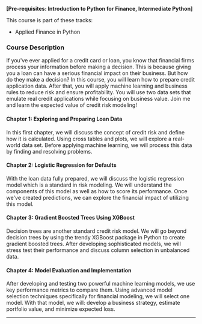 **[Pre-requisites: Introduction to Python for Finance, Intermediate Python]**

This course is part of these tracks:

* Applied Finance in Python

### Course Description

If you've ever applied for a credit card or loan, you know that financial firms process your information before making a decision. This is because giving you a loan can have a serious financial impact on their business. But how do they make a decision? In this course, you will learn how to prepare credit application data. After that, you will apply machine learning and business rules to reduce risk and ensure profitability. You will use two data sets that emulate real credit applications while focusing on business value. Join me and learn the expected value of credit risk modeling!

#### Chapter 1: Exploring and Preparing Loan Data

In this first chapter, we will discuss the concept of credit risk and define how it is calculated. Using cross tables and plots, we will explore a real-world data set. Before applying machine learning, we will process this data by finding and resolving problems.

#### Chapter 2: Logistic Regression for Defaults

With the loan data fully prepared, we will discuss the logistic regression model which is a standard in risk modeling. We will understand the components of this model as well as how to score its performance. Once we've created predictions, we can explore the financial impact of utilizing this model.

#### Chapter 3: Gradient Boosted Trees Using XGBoost

Decision trees are another standard credit risk model. We will go beyond decision trees by using the trendy XGBoost package in Python to create gradient boosted trees. After developing sophisticated models, we will stress test their performance and discuss column selection in unbalanced data.

#### Chapter 4: Model Evaluation and Implementation

After developing and testing two powerful machine learning models, we use key performance metrics to compare them. Using advanced model selection techniques specifically for financial modeling, we will select one model. With that model, we will: develop a business strategy, estimate portfolio value, and minimize expected loss.

<hr>